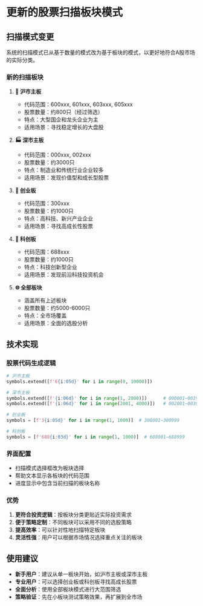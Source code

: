 # 更新的股票扫描板块模式

## 扫描模式变更

系统的扫描模式已从基于数量的模式改为基于板块的模式，以更好地符合A股市场的实际分类。

### 新的扫描板块

1. **🏢 沪市主板**
   - 代码范围：600xxx, 601xxx, 603xxx, 605xxx
   - 股票数量：约800只（经过筛选）
   - 特点：大型国企和龙头企业为主
   - 适用场景：寻找稳定增长的大盘股

2. **🏭 深市主板**
   - 代码范围：000xxx, 002xxx
   - 股票数量：约3000只
   - 特点：制造业和传统行业企业较多
   - 适用场景：发现价值型和成长型股票

3. **🚀 创业板**
   - 代码范围：300xxx
   - 股票数量：约1000只
   - 特点：高科技、新兴产业企业
   - 适用场景：寻找高成长性股票

4. **🔬 科创板**
   - 代码范围：688xxx
   - 股票数量：约1000只
   - 特点：科技创新型企业
   - 适用场景：发现前沿科技投资机会

5. **🌐 全部板块**
   - 涵盖所有上述板块
   - 股票数量：约5000-6000只
   - 特点：全市场覆盖
   - 适用场景：全面的选股分析

## 技术实现

### 股票代码生成逻辑

```python
# 沪市主板
symbols.extend([f'6{i:05d}' for i in range(0, 10000)])

# 深市主板  
symbols.extend([f'{i:06d}' for i in range(1, 2000)])      # 000001~001999
symbols.extend([f'{i:06d}' for i in range(2001, 4000)])   # 002001~003999

# 创业板
symbols = [f'3{i:05d}' for i in range(1, 1000)]  # 300001~300999

# 科创板
symbols = [f'688{i:03d}' for i in range(1, 1000)]  # 688001~688999
```

### 界面配置

- 扫描模式选择框改为板块选择
- 帮助文本显示各板块的代码范围
- 进度显示中包含当前扫描的板块名称

### 优势

1. **更符合投资逻辑**：按板块分类更贴近实际投资需求
2. **便于策略定制**：不同板块可以采用不同的选股策略
3. **提高效率**：可以针对性地扫描特定板块
4. **灵活性强**：用户可以根据市场情况选择重点关注的板块

## 使用建议

- **新手用户**：建议从单一板块开始，如沪市主板或深市主板
- **专业用户**：可以选择创业板或科创板寻找高成长股票
- **全面分析**：使用全部板块模式进行大范围筛选
- **策略验证**：先在小板块测试策略效果，再扩展到全市场